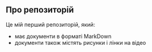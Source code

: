 ## Про репозиторій

Це мій перший репозиторій, який:

*   має документи в форматі MarkDown
*   документи також містять рисунки і лінки на відео
